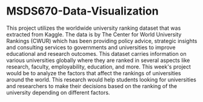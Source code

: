 # MSDS670-Data-Visualization
This project utilizes the worldwide university ranking dataset that was extracted from Kaggle. The data is by The Center for World University Rankings (CWUR) which has been providing policy advice, strategic insights and consulting services to governments and universities to improve educational and research outcomes. This dataset carries information on various universities globally where they are ranked in several aspects like research, faculty, employability, education, and more. This week's project would be to analyze the factors that affect the rankings of universities around the world. This research would help students looking for universities and researchers to make their decisions based on the ranking of the university depending on different factors. 
